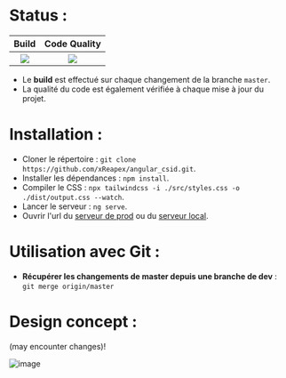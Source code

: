 # Status :
<table>
  <tr>
    <th>Build</th>
    <th>Code Quality</th>
  </tr>
  <tr>
    <th><img src="https://img.shields.io/github/workflow/status/xReapex/angular_csid/Testing%20Angular%20Project?label=Status"></th>
    <th><img src="https://img.shields.io/codacy/grade/72704ecae5b74ddeac15e80ad5b943aa?label=Quality%20Grade"></th>
  </tr>
</table>

- Le **build** est effectué sur chaque changement de la branche ``master``.
- La qualité du code est également vérifiée à chaque mise à jour du projet.

# Installation :

- Cloner le répertoire : ``git clone https://github.com/xReapex/angular_csid.git``.
- Installer les dépendances : ``npm install``.
- Compiler le CSS : ``npx tailwindcss -i ./src/styles.css -o ./dist/output.css --watch``.
- Lancer le serveur : ``ng serve``.
- Ouvrir l'url du [serveur de prod](https://angular-csid.herokuapp.com/) ou du [serveur local](https://localhost:4200).

# Utilisation avec Git :

- **Récupérer les changements de master depuis une branche de dev** : ``git merge origin/master ``

# Design concept :
(may encounter changes)!

![image](https://user-images.githubusercontent.com/56170171/153864984-23e9b9fc-d67d-4dc4-8304-04e1a3dd65ed.png)
